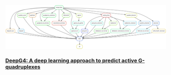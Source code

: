 
<!-- README.md is generated from README.Rmd. Please edit that file -->

![logo](rulegraph.svg)

### [**DeepG4**: A deep learning approach to predict active G-quadruplexes](https://www.biorxiv.org/content/early/2020/07/23/2020.07.22.215699)
